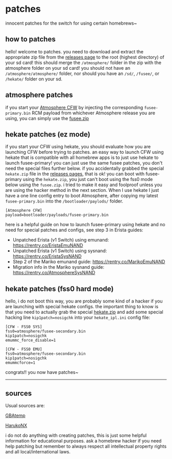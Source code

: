# patches

innocent patches for the switch for using certain homebrews~

## how to patches

hello! welcome to patches. you need to download and extract the appropriate zip file from the [releases page](https://github.com/ITotalJustice/patches/releases) to the root (highest directory) of your sd card! this should merge the `/atmosphere/` folder in the zip with the atmosphere folder on your sd card! you should not have an `/atmosphere/atmosphere/` folder, nor should you have an `/sd/`, `/fusee/`, or `/hekate/` folder on your sd. 

## atmosphere patches

if you start your [Atmosphere CFW](https://github.com/Atmosphere-NX/Atmosphere) by injecting the corresponding `fusee-primary.bin` RCM payload from whichever Atmosphere release you are using, you can simply use the [fusee.zip](https://github.com/ITotalJustice/patches/releases/latest/download/fusee.zip)

## hekate patches (ez mode)

if you start your CFW using hekate, you should evaluate how you are launching CFW before trying to patches. an easy way to launch CFW using hekate that is compatible with all homebrew apps is to just use hekate to launch fusee-primary! you can just use the same fusee patches, you don't need the special files further below. if you accidentally grabbed the special `hekate.zip` file in the [releases pages](https://github.com/ITotalJustice/patches/releases), that is ok! you can boot with fusee-primary using the `hekate.zip`, you just can't boot using the fss0 mode below using the `fusee.zip`. i tried to make it easy and foolproof unless you are using the hacker method in the next section. When I use hekate I just have a one line config entry to boot Atmosphere, after copying my latest `fusee-primary.bin` into the `/bootloader/paylods/` folder. 

```
[Atmosphere CFW]
payload=bootloader/payloads/fusee-primary.bin
```

here is a helpful guide on how to launch fusee-primary using hekate and no need for special patches and configs, see step 3 in Erista guides: 
* Unpatched Erista (v1 Switch) using emunand: https://rentry.co/EristaEmuNAND
* Unpatched Erista (v1 Switch) using sysnand: https://rentry.co/EristaSysNAND
* Step 2 of the Mariko emunand guide: https://rentry.co/MarikoEmuNAND
* Migration info in the Mariko sysnand guide: https://rentry.co/AtmosphereSysNAND

## hekate patches (fss0 hard mode)

hello, i do not boot this way, you are probably some kind of a hacker if you are launching with special hekate configs. the important thing to know is that you need to actually grab the special [hekate.zip](https://github.com/ITotalJustice/patches/releases/latest/download/hekate.zip) and add some special hacking line `kip1patch=nosigchk` into your `hekate_ipl.ini` config file:

```
[CFW - FSS0 SYS]
fss0=atmosphere/fusee-secondary.bin
kip1patch=nosigchk
emummc_force_disable=1

[CFW - FSS0 EMU]
fss0=atmosphere/fusee-secondary.bin
kip1patch=nosigchk
emummcforce=1
```

congrats!! you now have patches~

----

## sources

Usual sources are:

[GBAtemp](https://gbatemp.net)

[HarukoNX](https://github.com/HarukoNX)

i do not do anything with creating patches, this is just some helpful information for educational purposes. ask a homebrew hacker if you need help patching but remember to always respect all intellectual property rights and all local/international laws. 
